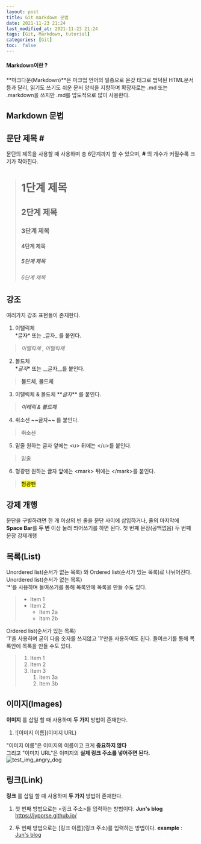 ```yaml
---
layout: post
title: Git markdown 문법
date: 2021-11-23 21:24
last_modified_at: 2021-11-23 21:24
tags: [Git, Markdown, tutorial]
categories: [Git]
toc:  false
---
```


<h4>Markdown이란 ?</h4>

**마크다운(Markdown)**은 마크업 언어의 일종으로 온갖 태그로 범덕된 HTML문서 등과 달리, 읽기도 쓰기도 쉬운 문서 양식을 지향하며 확장자로는 .md 또는 .markdown을 쓰지만 .md를 압도적으로 많이 사용한다.

<h2> Markdown 문법</h2>

## 문단 제목 \#
문단의 제목을 사용할 때 사용하며 총 6단계까지 할 수 있으며, **#** 의 개수가 커질수록 크기가 작아진다.  
># 1단계 제목
>## 2단계 제목
>### 3단계 제목
>#### 4단계 제목
>##### 5단계 제목
>###### 6단계 제목  

  
## 강조
여러가지 강조 표현들이 존재한다.
1. 이탤릭체  
\*글자* 또는  \_글자_ 를 붙인다. 
>*이탤릭체* , _이탤릭체_
2. 볼드체  
\**글자**  또는  \__글자__를 붙인다.
> **볼드체**, __볼드체__ 
3. 이탤릭체 & 볼드체
\**_글자_** 를 붙인다.
> **_이태릭 & 볼드체_**
4. 취소선
\~~글자~~ 를 붙인다.
> ~~취소선~~
5. 밑줄
원하는 글자 앞에는 \<u> 뒤에는 \</u>를 붙인다.
> <u>밑줄</u>
6. 형광팬
원하는 글자 앞에는 \<mark> 뒤에는 \</mark>를 붙인다.
> <mark>형광팬</mark>  


## 강제 개행
문단을 구별하려면 한 개 이상의 빈 줄을 문단 사이에 삽입하거나, 줄의 마지막에 **Space Bar**를 **두 번** 이상 눌러 띄어쓰기를 하면 된다.
첫 번째 문장(공백없음)
두 번째 문장  강제개행

## 목록(List)
Unordered list(순서가 없는 목록) 와 Ordered list(순서가 있는 목록)로 나뉘어진다.  
Unordered list(순서가 없는 목록)    
'*'를 사용하며 들여쓰기를 통해 목록안에 목록을 만들 수도 있다.
>* Item 1
>* Item 2
>    * Item 2a
>    * Itam 2b  


Ordered list(순서가 있는 목록)    
'1'을 사용하며 굳이 다음 숫자를 쓰지않고 '1'만을 사용하여도 된다.   들여쓰기를 통해 목록안에 목록을 만들 수도 있다. 
>1. Item 1
>1. Item 2
>1. Item 3
>    1. Item 3a
>    1. Item 3b


## 이미지(Images)
__이미지__ 를 삽일 할 때 사용하며 __두 가지__ 방법이 존재한다.  

1. \![이미지 이름]\(이미지 URL)  

"이미지 이름"은 이미지의 이름이고 크게 __중요하지 않다__  
그리고 "이미지 URL"은 이미지의 __실제 링크 주소를 넣어주면 된다.__
![test_img_angry_dog](http://image.dongascience.com/Photo/2020/03/5bddba7b6574b95d37b6079c199d7101.jpg)


## 링크(Link)
__링크__ 를 삽일 할 때 사용하며 __두 가지__ 방법이 존재한다.

1. 첫 번째 방법으로는 <링크 주소>를 입력하는 방법이다.  __Jun's blog__   <https://jyporse.github.io/>  

2. 두 번째 방법으로는 \[링크 이름](링크 주소)를 입력하는 방법이다. __example__ : [Jun's blog](https://jyporse.github.io/)




